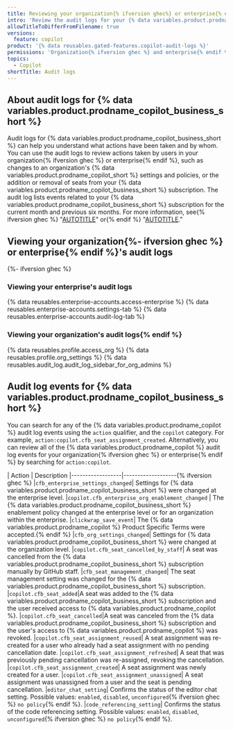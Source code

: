 ```yaml
---
title: Reviewing your organization{% ifversion ghec%} or enterprise{% endif %}'s audit logs for Copilot for Business
intro: 'Review the audit logs for your {% data variables.product.prodname_copilot_business_short %} subscription to understand what actions have been taken and by which users.'
allowTitleToDifferFromFilename: true
versions:
  feature: copilot
product: '{% data reusables.gated-features.copilot-audit-logs %}'
permissions: 'Organization{% ifversion ghec %} and enterprise{% endif %} owners can interact with the audit log.'
topics:
  - Copilot
shortTitle: Audit logs
---
```


## About audit logs for {% data variables.product.prodname_copilot_business_short %}

Audit logs for {% data variables.product.prodname_copilot_business_short %} can help you understand what actions have been taken and by whom. You can use the audit logs to review actions taken by users in your organization{% ifversion ghec %} or enterprise{% endif %}, such as changes to an organization's {% data variables.product.prodname_copilot_short %} settings and policies, or the addition or removal of seats from your {% data variables.product.prodname_copilot_business_short %} subscription. The audit log lists events related to your {% data variables.product.prodname_copilot_business_short %} subscription for the current month and previous six months. For more information, see{% ifversion ghec %} "[AUTOTITLE](/enterprise-cloud@latest/admin/monitoring-activity-in-your-enterprise/reviewing-audit-logs-for-your-enterprise/about-the-audit-log-for-your-enterprise)" or{% endif %} "[AUTOTITLE](/organizations/keeping-your-organization-secure/managing-security-settings-for-your-organization/reviewing-the-audit-log-for-your-organization)."

## Viewing your organization{%- ifversion ghec %} or enterprise{% endif %}'s audit logs
{%- ifversion ghec %}
### Viewing your enterprise's audit logs

{% data reusables.enterprise-accounts.access-enterprise %}
{% data reusables.enterprise-accounts.settings-tab %}
{% data reusables.enterprise-accounts.audit-log-tab %}

### Viewing your organization's audit logs{% endif %}

{% data reusables.profile.access_org %}
{% data reusables.profile.org_settings %}
{% data reusables.audit_log.audit_log_sidebar_for_org_admins %}

## Audit log events for {% data variables.product.prodname_copilot_business_short %}

You can search for any of the {% data variables.product.prodname_copilot %} audit log events using the `action` qualifier, and the `copilot` category. For example, `action:copilot.cfb_seat_assignment_created`. Alternatively, you can review all of the {% data variables.product.prodname_copilot %} audit log events for your organization{% ifversion ghec %} or enterprise{% endif %} by searching for `action:copilot`.

| Action | Description
|------------------|-------------------{% ifversion ghec %}
|`cfb_enterprise_settings_changed`| Settings for {% data variables.product.prodname_copilot_business_short %} were changed at the enterprise level.
|`copilot.cfb_enterprise_org_enablement_changed` | The {% data variables.product.prodname_copilot_business_short %} enablement policy changed at the enterprise level or for an organization within the enterprise.
|`clickwrap_save_event`| The {% data variables.product.prodname_copilot %} Product Specific Terms were accepted.{% endif %}
|`cfb_org_settings_changed`| Settings for {% data variables.product.prodname_copilot_business_short %} were changed at the organization level.
|`copilot.cfb_seat_cancelled_by_staff`| A seat was cancelled from the {% data variables.product.prodname_copilot_business_short %} subscription manually by GitHub staff.
|`cfb_seat_management_changed`| The seat management setting was changed for the {% data variables.product.prodname_copilot_business_short %} subscription.
|`copilot.cfb_seat_added`|A seat was added to the {% data variables.product.prodname_copilot_business_short %} subscription and the user received access to {% data variables.product.prodname_copilot %}.
|`copilot.cfb_seat_cancelled`|A seat was canceled from the {% data variables.product.prodname_copilot_business_short %} subscription and the user's access to {% data variables.product.prodname_copilot %} was revoked.
|`copilot.cfb_seat_assignment_reused`| A seat assignment was re-created for a user who already had a seat assignment with no pending cancellation date.
|`copilot.cfb_seat_assignment_refreshed`| A seat that was previously pending cancellation was re-assigned, revoking the cancellation.
|`copilot.cfb_seat_assignment_created`| A seat assignment was newly created for a user.
|`copilot.cfb_seat_assignment_unassigned`| A seat assignment was unassigned from a user and the seat is pending cancellation.
|`editor_chat_setting`| Confirms the status of the editor chat setting. Possible values: `enabled`, `disabled`, `unconfigured`{% ifversion ghec %} `no policy`{% endif %}.
|`code_referencing_setting`| Confirms the status of the code referencing setting. Possible values: `enabled`, `disabled`, `unconfigured`{% ifversion ghec %} `no policy`{% endif %}.
